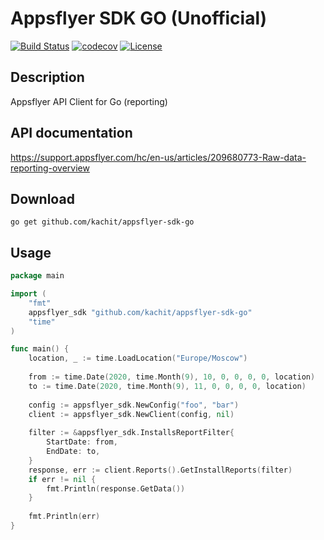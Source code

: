# Appsflyer SDK GO (Unofficial)
[![Build Status](https://travis-ci.org/Kachit/appsflyer-sdk-go.svg?branch=master)](https://travis-ci.org/Kachit/appsflyer-sdk-go)
[![codecov](https://codecov.io/gh/Kachit/appsflyer-sdk-go/branch/master/graph/badge.svg)](https://codecov.io/gh/Kachit/appsflyer-sdk-go)
[![License](https://img.shields.io/github/license/mashape/apistatus.svg)](https://github.com/kachit/appsflyer-sdk-go/blob/master/LICENSE)

## Description
Appsflyer API Client for Go (reporting)

## API documentation
https://support.appsflyer.com/hc/en-us/articles/209680773-Raw-data-reporting-overview

## Download
```shell
go get github.com/kachit/appsflyer-sdk-go
```

## Usage
```go
package main

import (
	"fmt"
	appsflyer_sdk "github.com/kachit/appsflyer-sdk-go"
	"time"
)

func main() {
	location, _ := time.LoadLocation("Europe/Moscow")
	
	from := time.Date(2020, time.Month(9), 10, 0, 0, 0, 0, location)
	to := time.Date(2020, time.Month(9), 11, 0, 0, 0, 0, location)
	
	config := appsflyer_sdk.NewConfig("foo", "bar")
	client := appsflyer_sdk.NewClient(config, nil)
	
	filter := &appsflyer_sdk.InstallsReportFilter{
		StartDate: from,
		EndDate: to,
	}
	response, err := client.Reports().GetInstallReports(filter)
    if err != nil {
        fmt.Println(response.GetData())
    }
	
	fmt.Println(err)
}
```
